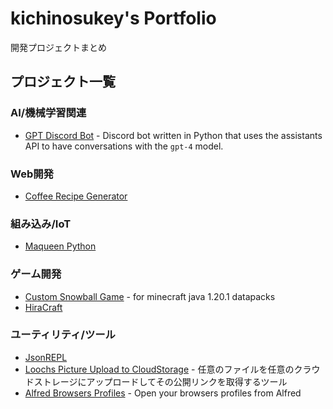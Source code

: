 # kichinosukey's Portfolio

開発プロジェクトまとめ

## プロジェクト一覧

### AI/機械学習関連

- [GPT Discord Bot](https://github.com/kichinosukey/gpt-discord-bot) - Discord bot written in Python that uses the assistants API to have conversations with the `gpt-4` model.

### Web開発
- [Coffee Recipe Generator](https://github.com/kichinosukey/coffee_receipe_generator)

### 組み込み/IoT

- [Maqueen Python](https://github.com/kichinosukey/maqueen-python)

### ゲーム開発

- [Custom Snowball Game](https://github.com/kichinosukey/custom-snowball-game) - for minecraft java 1.20.1 datapacks
- [HiraCraft](https://github.com/kichinosukey/HiraCraft)

### ユーティリティ/ツール

- [JsonREPL](https://github.com/kichinosukey/jsonrepl)
- [Loochs Picture Upload to CloudStorage](https://github.com/kichinosukey/loochs-picture-upload-to-cloudstorage) - 任意のファイルを任意のクラウドストレージにアップロードしてその公開リンクを取得するツール
- [Alfred Browsers Profiles](https://github.com/kichinosukey/alfred-browsers-profiles) - Open your browsers profiles from Alfred